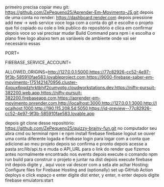 primeiro precisa copiar meu git: https://github.com/ZePequeno25/Aprender-Em-Movimento-JS.git depois
de uma conta no render: https://dashboard.render.com depois
pressione add new -> web service voce loga com a conta do git e escolhe o projeto que foi copiado ou cole o link publico do repositório e clica em confirmar depois voce so vai precisar mudar Build Command para npm i e escolha o plano free logo abaixo tem as variáveis de ambiente onde vai ser necessário essas


PORT=

FIREBASE_SERVICE_ACCOUNT=

ALLOWED_ORIGINS=http://127.0.0.1:5000,https://77c82926-cc52-4e97-9f3b-585910fae583.lovableproject.com,https://9000-firebase-saber-em-movimento-1751421470956.cluster-4xpux6pqdzhrktbhjf2cumyqtg.cloudworkstations.dev,https://nifty-pursuit-382200.web.app,https://nifty-pursuit-382200.firebaseapp.com,https://aprender-em-movimento.onrender.com,http://localhost:3000,http://127.0.0.1:3000,http://localhost:1000,http://190.115.208.54:5050,https://id-preview--77c82926-cc52-4e97-9f3b-585910fae583.lovable.app

depois git clone desse repositório: https://github.com/ZePequeno25/quizzy-brainy-fun.git no computador seu abra cmd ou terminal npm i e npm install firebase firebase logout se ouver uma conta diferente logada e firebase login para logar com a conta que adicionei ao meu projeto depois so confirma e pronto depois acesse a pasta src/lib/api.ts e muda o API_URL para o link do render que fizemos antes normalmente encontrado nos events depois execute o comando npm run build  para construir o projeto e juntar na dist depois execute firebase init depois digite y , aqui voce vai descer com a seta ate achar Hosting: Configure files for Firebase Hosting and (optionally) set up GitHub Action deploys e click espaço e enter digite dist enter, y enter, n enter
depois digite firebase emulators:start

